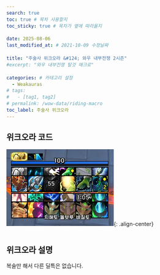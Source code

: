 ```yaml
---
search: true
toc: true # 목차 사용할지
toc_sticky: true # 목차가 옆에 따라올지

date: 2025-08-06
last_modified_at: # 2021-10-09 수정날짜

title: "주술사 위크오라 &#124; 와우 내부전쟁 2시즌"
#excerpt: "와우 내부전쟁 탈것 매크로"

categories: # 카테고리 설정
  - Weakauras
# tags:
#   - [tag1, tag2]
# permalink: /wow-data/riding-macro
toc_label: 주술사 위크오라
---
```


## 위크오라 코드

![alt text](/assets/img/wow/weakauras/shaman/1.webp){: .align-center}

```  

```  

## 위크오라 설명
복술만 해서 다른 딜특은 없습니다.
